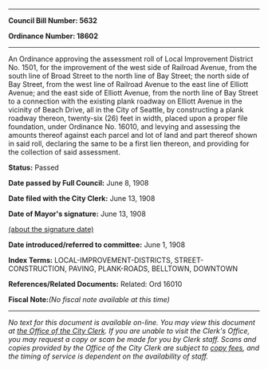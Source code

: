 

********

**Council Bill Number: 5632**
   
**Ordinance Number: 18602**
********

 An Ordinance approving the assessment roll of Local Improvement District No. 1501, for the improvement of the west side of Railroad Avenue, from the south line of Broad Street to the north line of Bay Street; the north side of Bay Street, from the west line of Railroad Avenue to the east line of Elliott Avenue; and the east side of Elliott Avenue, from the north line of Bay Street to a connection with the existing plank roadway on Elliott Avenue in the vicinity of Beach Drive, all in the City of Seattle, by constructing a plank roadway thereon, twenty-six (26) feet in width, placed upon a proper file foundation, under Ordinance No. 16010, and levying and assessing the amounts thereof against each parcel and lot of land and part thereof shown in said roll, declaring the same to be a first lien thereon, and providing for the collection of said assessment.

**Status:** Passed
   
**Date passed by Full Council:** June 8, 1908
   
**Date filed with the City Clerk:** June 13, 1908
   
**Date of Mayor's signature:** June 13, 1908
   
[(about the signature date)](/~public/approvaldate.htm)
   
   
   
**Date introduced/referred to committee:** June 1, 1908
   
   
**Index Terms:** LOCAL-IMPROVEMENT-DISTRICTS, STREET-CONSTRUCTION, PAVING, PLANK-ROADS, BELLTOWN, DOWNTOWN

**References/Related Documents:** Related: Ord 16010

**Fiscal Note:**_(No fiscal note available at this time)_
********

_No text for this document is available on-line. You may view this document at [the Office of the City Clerk](http://www.seattle.gov/leg/clerk/contactUs.htm). If you are unable to visit the Clerk's Office, you may request a copy or scan be made for you by Clerk staff. Scans and copies provided by the Office of the City Clerk are subject to [copy fees](http://clerk.seattle.gov/~public/clerkfees.htm), and the timing of service is dependent on the availability of staff._

